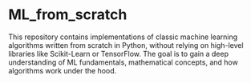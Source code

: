 # ML_from_scratch
This repository contains implementations of classic machine learning algorithms written from scratch in Python, without relying on high-level libraries like Scikit-Learn or TensorFlow. The goal is to gain a deep understanding of ML fundamentals, mathematical concepts, and how algorithms work under the hood.
